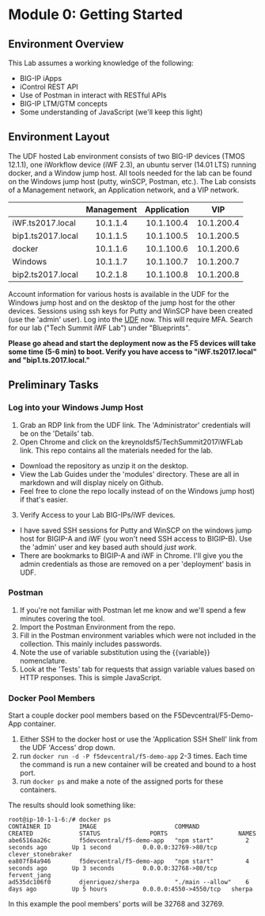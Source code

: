 # Module 0: Getting Started

## Environment Overview

This Lab assumes a working knowledge of the following:
- BIG-IP iApps
- iControl REST API
- Use of Postman in interact with RESTful APIs
- BIG-IP LTM/GTM concepts
- Some understanding of JavaScript (we'll keep this light)

## Environment Layout
The UDF hosted Lab environment consists of two BIG-IP devices (TMOS 12.1.1), one iWorkflow device (iWF 2.3), an ubuntu server (14.01 LTS) running docker, and a Window jump host. All tools needed for the lab can be found on the Windows jump host (putty, winSCP, Postman, etc.). The Lab consists of a Management network, an Application network, and a VIP network. 

|               | Management | Application | VIP   |
| ------------- |:-----------:|:----------:|:-----:|
| iWF.ts2017.local  | 10.1.1.4     | 10.1.100.4 | 10.1.200.4     |
| bip1.ts2017.local | 10.1.1.5     | 10.1.100.5 | 10.1.200.5     |
| docker            | 10.1.1.6     | 10.1.100.6 | 10.1.200.6     |
| Windows           | 10.1.1.7     | 10.1.100.7 | 10.1.200.7     |
| bip2.ts2017.local | 10.2.1.8     | 10.1.100.8 | 10.1.200.8     |

Account information for various hosts is available in the UDF for the Windows jump host and on the desktop of the jump host for the other devices. Sessions using ssh keys for Putty and WinSCP have been created (use the 'admin' user). Log into the [UDF](https://udf.f5.com) now. This will require MFA. Search for our lab ("Tech Summit iWF Lab") under "Blueprints".

**Please go ahead and start the deployment now as the F5 devices will take some time (5-6 min) to boot. Verify you have access to "iWF.ts2017.local" and "bip1.ts.2017.local."**

## Preliminary Tasks
### Log into your Windows Jump Host
1. Grab an RDP link from the UDF link. The 'Administrator' credentials will be on the 'Details' tab.
2. Open Chrome and click on the kreynoldsf5/TechSummit2017iWFLab link. This repo contains all the materials needed for the lab.
  * Download the repository as unzip it on the desktop.
  * View the Lab Guides under the 'modules' directory. These are all in markdown and will display nicely on Github. 
  * Feel free to clone the repo locally instead of on the Windows jump host) if that's easier.
3. Verify Access to your Lab BIG-IPs/iWF devices. 
  * I have saved SSH sessions for Putty and WinSCP on the windows jump host for BIGIP-A and iWF (you won't need SSH access to BIGIP-B). Use the 'admin' user and key based auth should _just work_.
 * There are bookmarks to BIGIP-A and iWF in Chrome. I'll give you the admin credentials as those are removed on a per 'deployment' basis in UDF. 

### Postman
1. If you're not familiar with Postman let me know and we'll spend a few minutes covering the tool.
2. Import the Postman Environment from the repo.
3. Fill in the Postman environment variables which were not included in the collection. This mainly includes passwords.
4. Note the use of variable substitution using the {{variable}} nomenclature.
5. Look at the 'Tests' tab for requests that assign variable values based on HTTP responses. This is simple JavaScript.

### Docker Pool Members
Start a couple docker pool members based on the F5Devcentral/F5-Demo-App container. 
1. Either SSH to the docker host or use the 'Application SSH Shell' link from the UDF 'Access' drop down.
2. run ```docker run -d -P f5devcentral/f5-demo-app``` 2-3 times. Each time the command is run a new container will be created and bound to a host port.
3. run ```docker ps``` and make a note of the assigned ports for these containers.

The results should look something like:
```
root@ip-10-1-1-6:/# docker ps
CONTAINER ID        IMAGE                      COMMAND             CREATED             STATUS              PORTS                    NAMES
abe6516aa26c        f5devcentral/f5-demo-app   "npm start"         2 seconds ago       Up 1 second         0.0.0.0:32769->80/tcp    clever_stonebraker
ea807f84a946        f5devcentral/f5-demo-app   "npm start"         4 seconds ago       Up 3 seconds        0.0.0.0:32768->80/tcp    fervent_jang
ad535dc106f0        djenriquez/sherpa          "./main --allow"    6 days ago          Up 5 hours          0.0.0.0:4550->4550/tcp   sherpa
```
In this example the pool members' ports will be 32768 and 32769.







